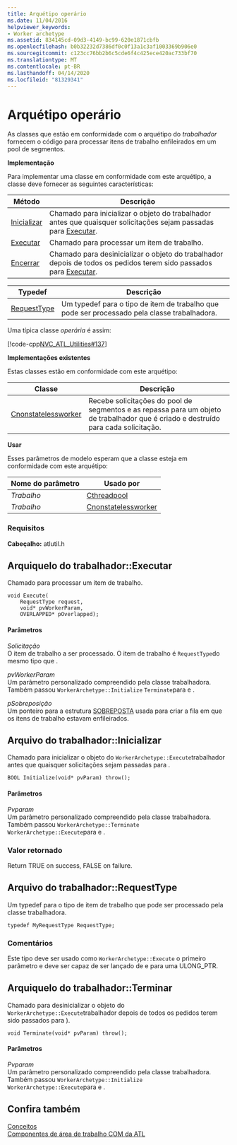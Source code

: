 ```yaml
---
title: Arquétipo operário
ms.date: 11/04/2016
helpviewer_keywords:
- Worker archetype
ms.assetid: 834145cd-09d3-4149-bc99-620e1871cbfb
ms.openlocfilehash: b0b32232d7386df0c0f13a1c3af1003369b906e0
ms.sourcegitcommit: c123cc76bb2b6c5cde6f4c425ece420ac733bf70
ms.translationtype: MT
ms.contentlocale: pt-BR
ms.lasthandoff: 04/14/2020
ms.locfileid: "81329341"
---
```

# <a name="worker-archetype"></a>Arquétipo operário

As classes que estão em conformidade com o arquétipo do *trabalhador* fornecem o código para processar itens de trabalho enfileirados em um pool de segmentos.

**Implementação**

Para implementar uma classe em conformidade com este arquétipo, a classe deve fornecer as seguintes características:

|Método|Descrição|
|------------|-----------------|
|[Inicializar](#initialize)|Chamado para inicializar o objeto do trabalhador antes que quaisquer solicitações sejam passadas para [Executar](#execute).|
|[Executar](#execute)|Chamado para processar um item de trabalho.|
|[Encerrar](#terminate)|Chamado para desinicializar o objeto do trabalhador depois de todos os pedidos terem sido passados para [Executar](#execute).|

|Typedef|Descrição|
|-------------|-----------------|
|[RequestType](#requesttype)|Um typedef para o tipo de item de trabalho que pode ser processado pela classe trabalhadora.|

Uma típica classe *operária* é assim:

[!code-cpp[NVC_ATL_Utilities#137](../../atl/codesnippet/cpp/worker-archetype_1.cpp)]

**Implementações existentes**

Estas classes estão em conformidade com este arquétipo:

|Classe|Descrição|
|-----------|-----------------|
|[Cnonstatelessworker](../../atl/reference/cnonstatelessworker-class.md)|Recebe solicitações do pool de segmentos e as repassa para um objeto de trabalhador que é criado e destruído para cada solicitação.|

**Usar**

Esses parâmetros de modelo esperam que a classe esteja em conformidade com este arquétipo:

|Nome do parâmetro|Usado por|
|--------------------|-------------|
|*Trabalho*|[Cthreadpool](../../atl/reference/cthreadpool-class.md)|
|*Trabalho*|[Cnonstatelessworker](../../atl/reference/cnonstatelessworker-class.md)|

### <a name="requirements"></a>Requisitos

**Cabeçalho:** atlutil.h

## <a name="workerarchetypeexecute"></a><a name="execute"></a>Arquiquelo do trabalhador::Executar

Chamado para processar um item de trabalho.

```
void Execute(
    RequestType request,
    void* pvWorkerParam,
    OVERLAPPED* pOverlapped);
```

#### <a name="parameters"></a>Parâmetros

*Solicitação*<br/>
O item de trabalho a ser processado. O item de trabalho é `RequestType`do mesmo tipo que .

*pvWorkerParam*<br/>
Um parâmetro personalizado compreendido pela classe trabalhadora. Também passou `WorkerArchetype::Initialize` `Terminate`para e .

*pSobreposição*<br/>
Um ponteiro para a estrutura [SOBREPOSTA](/windows/win32/api/minwinbase/ns-minwinbase-overlapped) usada para criar a fila em que os itens de trabalho estavam enfileirados.

## <a name="workerarchetypeinitialize"></a><a name="initialize"></a>Arquivo do trabalhador::Inicializar

Chamado para inicializar o objeto do `WorkerArchetype::Execute`trabalhador antes que quaisquer solicitações sejam passadas para .

```
BOOL Initialize(void* pvParam) throw();
```

#### <a name="parameters"></a>Parâmetros

*Pvparam*<br/>
Um parâmetro personalizado compreendido pela classe trabalhadora. Também passou `WorkerArchetype::Terminate` `WorkerArchetype::Execute`para e .

### <a name="return-value"></a>Valor retornado

Return TRUE on success, FALSE on failure.

## <a name="workerarchetyperequesttype"></a><a name="requesttype"></a>Arquivo do trabalhador::RequestType

Um typedef para o tipo de item de trabalho que pode ser processado pela classe trabalhadora.

```
typedef MyRequestType RequestType;
```

### <a name="remarks"></a>Comentários

Este tipo deve ser usado como `WorkerArchetype::Execute` o primeiro parâmetro e deve ser capaz de ser lançado de e para uma ULONG_PTR.

## <a name="workerarchetypeterminate"></a><a name="terminate"></a>Arquiquelo do trabalhador::Terminar

Chamado para desinicializar o objeto do `WorkerArchetype::Execute`trabalhador depois de todos os pedidos terem sido passados para ).

```
void Terminate(void* pvParam) throw();
```

#### <a name="parameters"></a>Parâmetros

*Pvparam*<br/>
Um parâmetro personalizado compreendido pela classe trabalhadora. Também passou `WorkerArchetype::Initialize` `WorkerArchetype::Execute`para e .

## <a name="see-also"></a>Confira também

[Conceitos](../../atl/active-template-library-atl-concepts.md)<br/>
[Componentes de área de trabalho COM da ATL](../../atl/atl-com-desktop-components.md)
